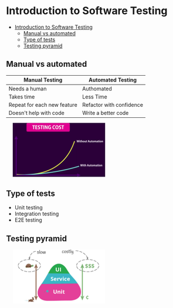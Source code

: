 # Introduction to Software Testing

<!-- TOC -->

- [Introduction to Software Testing](#introduction-to-software-testing)
    - [Manual vs automated](#manual-vs-automated)
    - [Type of tests](#type-of-tests)
    - [Testing pyramid](#testing-pyramid)

<!-- /TOC -->

## Manual vs automated

| Manual Testing              | Automated Testing        |
| --------------------------- | ------------------------ |
| Needs a human               | Authomated               |
| Takes time                  | Less Time                |
| Repeat for each new feature | Refactor with confidence |
| Doesn't help with code      | Write a better code      |

<div align="left" width=50%>
    &emsp;
    <img src="./pic/manual-vs-automated.png" alt="manual-vs-automated-testing" width= "50%"/>
</div>

## Type of tests

-   Unit testing
-   Integration testing
-   E2E testing

## Testing pyramid

<div align="left" width=50%>
    &emsp;
    <img src="./pic/testing-pyramid.png" alt="testing-pyramid" width= "50%"/>
</div>
